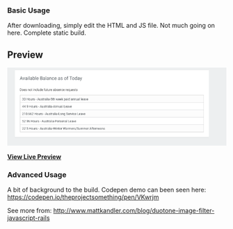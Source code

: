 ### Basic Usage

After downloading, simply edit the HTML and JS file. Not much going on here. Complete static build.

## Preview

[![Preview](/demo.png)](https://filter-image.netlify.com/)

**[View Live Preview](https://filter-image.netlify.com/)**

### Advanced Usage

A bit of background to the build. Codepen demo can been seen here: https://codepen.io/theprojectsomething/pen/VKwrjm

See more from: http://www.mattkandler.com/blog/duotone-image-filter-javascript-rails

